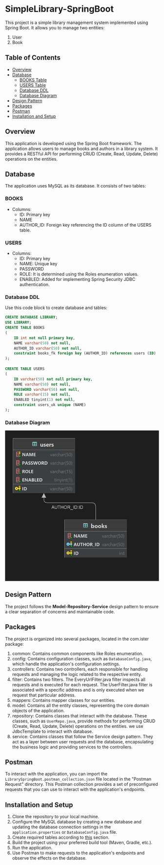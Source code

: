 # SimpleLibrary-SpringBoot
This project is a simple library management system implemented using Spring Boot. It allows you to manage two entities: 
1. User
2. Book

## Table of Contents

- [Overview](#overview)
- [Database](#database)
  - [BOOKS Table](#books)
  - [USERS Table](#users)
  - [Database DDL](#database-ddl)
  - [Database Diagram](#database-diagram)
- [Design Pattern](#design-pattern)
- [Packages](#packages)
- [Postman](#postman)
- [Installation and Setup](#installation-and-setup)

## Overview
This application is developed using the Spring Boot framework. The application allows users to manage books and authors in a library system. It provides a RESTful API for performing CRUD (Create, Read, Update, Delete) operations on the entities.

## Database
The application uses MySQL as its database. It consists of two tables:

### BOOKS
  - Columns:
    - ID: Primary key
    - NAME
    - AUTHOR_ID: Foreign key referencing the ID column of the USERS table.
### USERS
  - Columns:
    - ID: Primary key
    - NAME: Unique key
    - PASSWORD
    - ROLE: It is determined using the Roles enumeration values.
    - ENABLED: Added for implementing Spring Security JDBC authentication.<br>
    
### Database DDL
Use this code block to create database and tables:
```SQL
CREATE DATABASE LIBRARY;
USE LIBRARY;
CREATE TABLE BOOKS
(
    ID int not null primary key,
    NAME varchar(50) not null,
    AUTHOR_ID varchar(50) not null,
    constraint books_fk foreign key (AUTHOR_ID) references users (ID)
);

CREATE TABLE USERS
(
    ID varchar(50) not null primary key,
    NAME varchar(50) not null,
    PASSWORD varchar(50) not null,
    ROLE varchar(15) not null,
    ENABLED tinyint(1) not null,
    constraint users_uk unique (NAME)
);
```
### Database Diagram
<p align="center">
  <img src="https://github.com/hva23/SimpleLibrary-SpringBoot/blob/master/images/simplelibrary-springboot-tables.png?raw=true" alt="Database Diagram">
</p>

## Design Pattern
The project follows the **Model-Repository-Service** design pattern to ensure a clear separation of concerns and maintainable code.

## Packages
The project is organized into several packages, located in the com.ister package:
1. common: Contains common components like Roles enumeration.
2. config: Contains configuration classes, such as ```DatabaseConfig.java```, which handle the application's configuration settings.
4. controllers: Contains two controllers, each responsible for handling requests and managing the logic related to the respective entity.
5. filter: Contains two filters. The EveryUrlFilter.java filter inspects all requests and is executed for each request. The UserFilter.java filter is associated with a specific address and is only executed when we request that particular address.
6. mappers: Contains mapper classes for our entities.
7. model: Contains all the entity classes, representing the core domain objects of the application.
8. repository: Contains classes that interact with the database. These classes, such as ```UserRepo.java```, provide methods for performing CRUD (Create, Read, Update, Delete) operations on the entities. we use JdbcTemplate to interact with database.
9. service: Contains classes that follow the Service design pattern. They act as a layer between user requests and the database, encapsulating the business logic and providing services to the controllers.

## Postman
To interact with the application, you can import the ```LibrarySpringBoot.postman_collection.json``` file located in the "Postman Request" directory. This Postman collection provides a set of preconfigured requests that you can use to interact with the application's endpoints.

## Installation and Setup
1. Clone the repository to your local machine.
2. Configure the MySQL database by creating a new database and updating the database connection settings in the ```application.properties``` or ```DatabaseConfig.java``` file.
3. Create required tables according to <a href = https://www.github.com/hva23/SimpleLibrary-SpringBoot#Database>this</a> section.
4. Build the project using your preferred build tool (Maven, Gradle, etc.).
5. Run the application.
6. Use Postman to make requests to the application's endpoints and observe the effects on the database.
